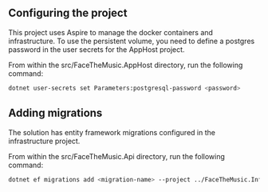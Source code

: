 ## Configuring the project

This project uses Aspire to manage the docker containers and infrastructure.
To use the persistent volume, you need to define a postgres password in the
user secrets for the AppHost project.

From within the src/FaceTheMusic.AppHost directory, run the following command:

```bash
dotnet user-secrets set Parameters:postgresql-password <password>
```

## Adding migrations

The solution has entity framework migrations configured in the infrastructure project.

From within the src/FaceTheMusic.Api directory, run the following command:

```bash
dotnet ef migrations add <migration-name> --project ../FaceTheMusic.Infrastructure/FaceTheMusic.Infrastructure.csproj
```
